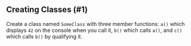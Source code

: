 ## Creating Classes (#1)

Create a class named `SomeClass` with three member functions: `a()` which
displays `42` on the console when you call it, `b()` which calls `a()`,
and `c()` which calls `b()` by qualifying it.